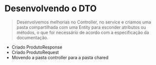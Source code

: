 # Desenvolvendo o DTO

>Desenvolvemos melhorias no Controller, no service e criamos uma pasta compartilhada com uma Entity para esconder atributos ou métodos, o que for necessário de acordo com a especificação da documentação.
- Criado ProdutoResponse
- Criado ProdutoRequest
- Movendo a pasta controller para a pasta chared

